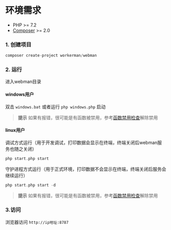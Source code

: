 # 环境需求

* PHP >= 7.2
* [Composer](https://getcomposer.org/) >= 2.0


### 1. 创建项目

```php
composer create-project workerman/webman
```

### 2. 运行

进入webman目录   

#### windows用户
双击 `windows.bat` 或者运行 `php windows.php` 启动

> **提示**
> 如果有报错，很可能是有函数被禁用，参考[函数禁用检查](others/disable-function-check.md)解除禁用

#### linux用户
调试方式运行（用于开发调试，打印数据会显示在终端，终端关闭后webman服务也随之关闭）
 
```php
php start.php start
```

守护进程方式运行（用于正式环境，打印数据不会显示在终端，终端关闭后服务会继续运行）

```php
php start.php start -d
```

> **提示**
> 如果有报错，很可能是有函数被禁用，参考[函数禁用检查](others/disable-function-check.md)解除禁用

### 3.访问

浏览器访问 `http://ip地址:8787`


